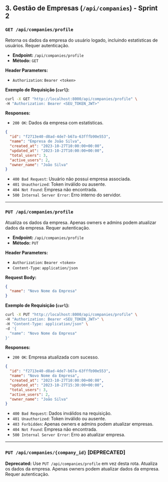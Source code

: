 ## 3. Gestão de Empresas (`/api/companies`) - Sprint 2

### `GET /api/companies/profile`
Retorna os dados da empresa do usuário logado, incluindo estatísticas de usuários. Requer autenticação.

- **Endpoint:** `/api/companies/profile`
- **Método:** `GET`

**Header Parameters:**
- `Authorization`: `Bearer <token>`

**Exemplo de Requisição (`curl`):**
```bash
curl -X GET "http://localhost:8000/api/companies/profile" \
-H "Authorization: Bearer <SEU_TOKEN_JWT>"
```

**Responses:**
- `200 OK`: Dados da empresa com estatísticas.
```json
{
  "id": "f2713e40-d8ad-4de7-b67a-63fffb90e553",
  "name": "Empresa de João Silva",
  "created_at": "2023-10-27T10:00:00+00:00",
  "updated_at": "2023-10-27T10:00:00+00:00",
  "total_users": 3,
  "active_users": 2,
  "owner_name": "João Silva"
}
```
- `400 Bad Request`: Usuário não possui empresa associada.
- `401 Unauthorized`: Token inválido ou ausente.
- `404 Not Found`: Empresa não encontrada.
- `500 Internal Server Error`: Erro interno do servidor.

---

### `PUT /api/companies/profile`
Atualiza os dados da empresa. Apenas owners e admins podem atualizar dados da empresa. Requer autenticação.

- **Endpoint:** `/api/companies/profile`
- **Método:** `PUT`

**Header Parameters:**
- `Authorization`: `Bearer <token>`
- `Content-Type`: `application/json`

**Request Body:**
```json
{
  "name": "Novo Nome da Empresa"
}
```

**Exemplo de Requisição (`curl`):**
```bash
curl -X PUT "http://localhost:8000/api/companies/profile" \
-H "Authorization: Bearer <SEU_TOKEN_JWT>" \
-H "Content-Type: application/json" \
-d '{
  "name": "Novo Nome da Empresa"
}'
```

**Responses:**
- `200 OK`: Empresa atualizada com sucesso.
```json
{
  "id": "f2713e40-d8ad-4de7-b67a-63fffb90e553",
  "name": "Novo Nome da Empresa",
  "created_at": "2023-10-27T10:00:00+00:00",
  "updated_at": "2023-10-27T15:30:00+00:00",
  "total_users": 3,
  "active_users": 2,
  "owner_name": "João Silva"
}
```
- `400 Bad Request`: Dados inválidos na requisição.
- `401 Unauthorized`: Token inválido ou ausente.
- `403 Forbidden`: Apenas owners e admins podem atualizar empresas.
- `404 Not Found`: Empresa não encontrada.
- `500 Internal Server Error`: Erro ao atualizar empresa.

---

### `PUT /api/companies/{company_id}` [DEPRECATED]
**Deprecated:** Use `PUT /api/companies/profile` em vez desta rota.
Atualiza os dados da empresa. Apenas owners podem atualizar dados da empresa. Requer autenticação.
